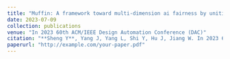 ```yaml
---
title: "Muffin: A framework toward multi-dimension ai fairness by uniting off-the-shelf models"
date: 2023-07-09
collection: publications
venue: "In 2023 60th ACM/IEEE Design Automation Conference (DAC)"
citation: "**Sheng Y**, Yang J, Yang L, Shi Y, Hu J, Jiang W. In 2023 60th ACM/IEEE Design Automation Conference (DAC) 2023 Jul 9 (pp. 1-6)."
paperurl: "http://example.com/your-paper.pdf"
---
```

